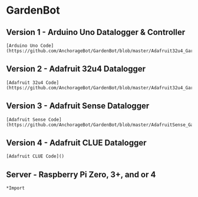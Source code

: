 # GardenBot

  ## Version 1 - Arduino Uno Datalogger & Controller 
  
    [Arduino Uno Code](https://github.com/AnchorageBot/GardenBot/blob/master/Adafruit32u4_GardenBot.ino)
    
  ## Version 2 - Adafruit 32u4 Datalogger
  
    [Adafruit 32u4 Code](https://github.com/AnchorageBot/GardenBot/blob/master/Adafruit32u4_GardenBot.ino)

  ## Version 3 - Adafruit Sense Datalogger
  
    [Adafruit Sense Code](https://github.com/AnchorageBot/GardenBot/blob/master/AdafruitSense_GardenBot.py)
  
  ## Version 4 - Adafruit CLUE Datalogger
  
    [Adafruit CLUE Code]()
  
  ## Server - Raspberry Pi Zero, 3+, and or 4
  
    *Import
